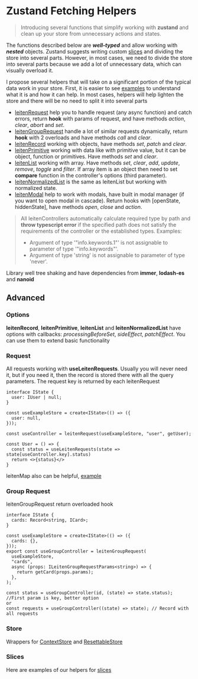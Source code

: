 # Zustand Fetching Helpers

> Introducing several functions that simplify working with **zustand** and clean up your store from unnecessary actions
> and states.

The functions described below are _**well-typed**_ and allow working with _**nested**_ objects. Zustand suggests writing
custom [slices](https://github.com/pmndrs/zustand/blob/main/docs/guides/slices-pattern.md) and dividing the store into
several parts. However, in most cases, we need to divide the store into several parts because we add a lot of
unnecessary data, which can visually overload it.

I propose several helpers that will take on a significant portion of the typical data work in your store. First, it is
easier to see [examples](https://github.com/Hecmatyar/zustand-fetching/tree/main/src/examples/controllers) to understand
what it is and how it can help. In most cases, helpers will help lighten the store and there will be no need to split it 
into several parts

- [leitenRequest](https://github.com/Hecmatyar/zustand-fetching/blob/main/src/examples/controllers/1_Controller_Request.tsx)
  help you to handle request (any async function) and catch errors, return **hook** with params of request, and have
  methods _action_, _clear_, _abort_ and _set_.
- [leitenGroupRequest](https://github.com/Hecmatyar/zustand-fetching/blob/main/src/examples/controllers/6_Controller_GroupRequest.tsx)
  handle a lot of similar requests dynamically, return **hook** with 2 overloads and have methods _call_ and _clear_.
- [leitenRecord](https://github.com/Hecmatyar/zustand-fetching/blob/main/src/examples/controllers/2_Controller_Record.tsx)
  working with objects, have methods _set_, _patch_ and _clear_.
- [leitenPrimitive](https://github.com/Hecmatyar/zustand-fetching/blob/main/src/examples/controllers/3_Controller_Primitive.tsx)
  working with data like with primitive value, but it can be object, function or primitives. Have methods _set_ and _clear_.
- [leitenList](https://github.com/Hecmatyar/zustand-fetching/blob/main/src/examples/controllers/4_Controller_List.tsx)
  working with array. Have methods _set_, _clear_, _add_, _update_, _remove_, _toggle_ and _filter_. If array item is an
  object then need to set **compare** function in the controller's options (third parameter).
- [leitenNormalizedList](https://github.com/Hecmatyar/zustand-fetching/blob/main/src/examples/controllers/4_Controller_List.tsx)
  is the same as leitenList but working with normalized state.
- [leitenModal](https://github.com/Hecmatyar/zustand-fetching/blob/main/src/examples/controllers/5_Controller_Modal.tsx)
  help to work with modals, have built in modal manager (if you want to open modal in cascade). Return hooks
  with [openState, hiddenState], have methods _open_, _close_ and _action_.

> All leitenControllers automatically calculate required type by path and **throw typescript error** if the specified
> path does not satisfy the requirements of the controller or the established types.
> Examples:
>- Argument of type '"info.keywords.1"' is not assignable to parameter of type '"info.keywords"'.
>- Argument of type 'string' is not assignable to parameter of type 'never'.

Library well tree shaking and have dependencies from **immer**, **lodash-es** and **nanoid**

## Advanced

### Options

**leitenRecord**, **leitenPrimitive**, **leitenList** and **leitenNormalizedList** have options with callbacks:
_processingBeforeSet_, _sideEffect_, _patchEffect_. You can use them to extend basic functionality

### Request

All requests working with **useLeitenRequests**. Usually you will never need it, but if you need it, then the record is
stored there with all the query parameters. The request key is returned by each leitenRequest

```tsx
interface IState {
  user: IUser | null;
}

const useExampleStore = create<IState>(() => ({
  user: null,
}));

const useController = leitenRequest(useExampleStore, "user", getUser);

const User = () => {
  const status = useLeitenRequests(state => state[useController.key].status)
  return <>{status}</>
}
```

leitenMap also can be
helpful, [example](https://github.com/Hecmatyar/zustand-fetching/blob/main/src/examples/controllers/6_Controller_GroupRequest.tsx)

### Group Request

leitenGroupRequest return overloaded hook

```tsx
interface IState {
  cards: Record<string, ICard>;
}

const useExampleStore = create<IState>(() => ({
  cards: {},
}));
export const useGroupController = leitenGroupRequest(
  useExampleStore,
  "cards",
  async (props: ILeitenGroupRequestParams<string>) => {
    return getCard(props.params);
  },
);

const status = useGroupController(id, (state) => state.status); //First param is key, better option
or
const requests = useGroupController((state) => state); // Record with all requests
```

### Store

Wrappers for [ContextStore](https://github.com/Hecmatyar/zustand-fetching/blob/main/src/examples/store/ContextStore.tsx)
and [ResettableStore](https://github.com/Hecmatyar/zustand-fetching/blob/main/src/examples/store/ResettableStore.tsx)

### Slices

Here are examples of our helpers
for [slices](https://github.com/Hecmatyar/zustand-fetching/tree/main/src/examples/slices)
